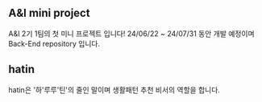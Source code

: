 ## A&I mini project
A&I 2기 1팀의 첫 미니 프로젝트 입니다!
24/06/22 ~ 24/07/31 동안 개발 예정이며
Back-End repository 입니다.

## hatin
hatin은 '하'루루'틴'의 줄인 말이며 생활패턴 추천 비서의 역할을 합니다.

